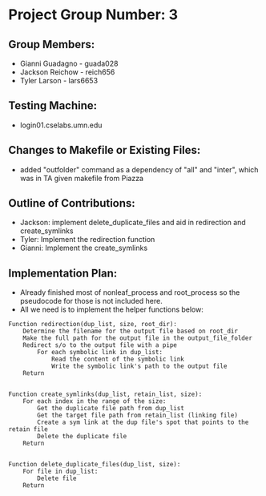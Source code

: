 # Project Group Number: 3

## Group Members: 
- Gianni Guadagno - guada028 
- Jackson Reichow - reich656 
- Tyler Larson - lars6653

## Testing Machine: 
- login01.cselabs.umn.edu

## Changes to Makefile or Existing Files: 
- added "outfolder" command as a dependency of "all" and "inter", which was in TA given makefile from Piazza

## Outline of Contributions:
- Jackson: implement delete_duplicate_files and aid in redirection and create_symlinks
- Tyler: Implement the redirection function
- Gianni: Implement the create_symlinks

## Implementation Plan:
- Already finished most of nonleaf_process and root_process so the
pseudocode for those is not included here.
- All we need is to implement the helper functions below:
```
Function redirection(dup_list, size, root_dir):
    Determine the filename for the output file based on root_dir
    Make the full path for the output file in the output_file_folder
    Redirect s/o to the output file with a pipe
        For each symbolic link in dup_list:
            Read the content of the symbolic link
            Write the symbolic link's path to the output file
    Return


Function create_symlinks(dup_list, retain_list, size):
    For each index in the range of the size:
        Get the duplicate file path from dup_list
        Get the target file path from retain_list (linking file)
        Create a sym link at the dup file's spot that points to the retain file
        Delete the duplicate file
    Return


Function delete_duplicate_files(dup_list, size):
    For file in dup_list:
        Delete file
    Return 
```